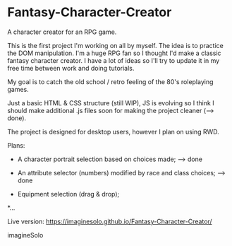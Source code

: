 # Fantasy-Character-Creator
A character creator for an RPG game.

This is the first project I'm working on all by myself.
The idea is to practice the DOM manipulation. I'm a huge RPG fan so I thought I'd make a classic fantasy character creator. I have a lot of ideas so I'll try to update it in my free time between work and doing tutorials.

My goal is to catch the old school / retro feeling of the 80's roleplaying games.

Just a basic HTML & CSS structure (still WIP), JS is evolving so I think I should make additional .js files soon for making the project cleaner (--> done).

The project is designed for desktop users, however I plan on using RWD.

Plans:


* A character portrait selection based on choices made; --> done

* An attribute selector (numbers) modified by race and class choices; --> done

* Equipment selection (drag & drop);

*...


Live version: https://imaginesolo.github.io/Fantasy-Character-Creator/


imagineSolo
